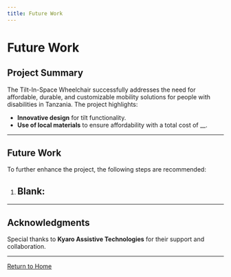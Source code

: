 ```yaml
---
title: Future Work
---
```


<link rel="stylesheet" href="assets/style.css">

# Future Work

## Project Summary
The Tilt-In-Space Wheelchair successfully addresses the need for affordable, durable, and customizable mobility solutions for people with disabilities in Tanzania. The project highlights:
- **Innovative design** for tilt functionality.
- **Use of local materials** to ensure affordability with a total cost of __.

---

## Future Work
To further enhance the project, the following steps are recommended:
1. **Blank**:
   - 

---

## Acknowledgments
Special thanks to **Kyaro Assistive Technologies** for their support and collaboration.

---

[Return to Home](index.md)
